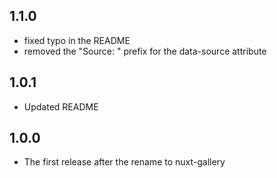 ## 1.1.0
- fixed typo in the README
- removed the "Source: " prefix for the data-source attribute

## 1.0.1
- Updated README

## 1.0.0
- The first release after the rename to nuxt-gallery
